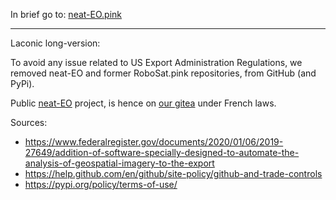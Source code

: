 In brief go to: <a href="https://neat-EO.pink">neat-EO.pink</a>


<hr />

Laconic long-version:

To avoid any issue related to US Export Administration Regulations,
we removed neat-EO and former RoboSat.pink repositories, from GitHub (and PyPi).

Public <a href="https://neat-EO.pink">neat-EO</a> project, is hence on <a href="https://datapink.io">our gitea</a> under French laws.


Sources:
- https://www.federalregister.gov/documents/2020/01/06/2019-27649/addition-of-software-specially-designed-to-automate-the-analysis-of-geospatial-imagery-to-the-export
- https://help.github.com/en/github/site-policy/github-and-trade-controls
- https://pypi.org/policy/terms-of-use/
